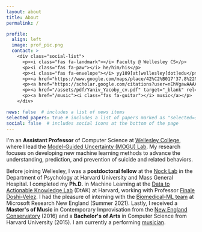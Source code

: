 ```yaml
---
layout: about
title: About
permalink: /

profile:
  align: left
  image: prof_pic.png
  contact: >
    <div class="social-list">
      <p><i class="fas fa-landmark"></i> Faculty @ Wellesley CS</p>     
      <p><i class="fas fa-paw"></i> he/him/his</p>
      <p><i class="fas fa-envelope"></i> yy109[at]wellesley[dot]edu</p>
      <p><a href="https://www.google.com/maps/place/42%C2%B017'37.8%22N+71%C2%B018'10.2%22W/@42.2938392,-71.3033434,17.6z/data=!3m1!5s0x89e386c429b213d5:0x79736835f6323310!4m12!1m7!3m6!1s0x89e386c3eaae82cf:0x6ef22d5031dedc96!2sScience+Center!8m2!3d42.2940907!4d-71.3072745!16s%2Fg%2F1thvz8wk!3m3!8m2!3d42.293844!4d-71.302835" target="_blank" rel="noopener noreferrer"><i class="fas fa-location-dot"></i> Science Center W126</a></p>
      <p><a href="https://scholar.google.com/citations?user=nEhVgawAAAAJ&hl=en"><i class="fas fa-book"></i> google scholar</a></p> <!-- ai ai-google-scholar-square -->
      <p><a href="/assets/pdf/Yaniv_Yacoby_cv.pdf" target="_blank" rel="noopener noreferrer"><i class="fas fa-seedling"></i> curriculum vitae</a></p>      
      <p><a href="/music"><i class="fas fa-guitar"></i> music</a></p>      
    </div>

news: false  # includes a list of news items
selected_papers: true # includes a list of papers marked as "selected={true}"
social: false  # includes social icons at the bottom of the page
---
```


I'm an **Assistant Professor** of Computer Science at [Wellesley College](https://wellesley.edu/), where I lead the [Model-Guided Uncertainty (MOGU) Lab](https://mogu-lab.github.io/). My research focuses on developing new machine learning methods to advance the understanding, prediction, and prevention of suicide and related behaviors.

Before joining Wellesley, I was a **postdoctoral fellow** at the [Nock Lab](https://nocklab.fas.harvard.edu/) in the Department of Psychology at Harvard University and Mass General Hospital. I completed my **Ph.D.** in Machine Learning at the [Data to Actionable Knowledge Lab](https://dtak.github.io/) (DtAK) at Harvard, working with Professor [Finale Doshi-Velez](https://finale.seas.harvard.edu/). I had the pleasure of interning with the [Biomedical-ML team](https://www.microsoft.com/en-us/research/theme/biomedical-ml/) at Microsoft Research New England (Summer 2021). Lastly, I received a **Master's of Music** in Contemporary Improvisation from the [New England Conservatory](https://necmusic.edu/dual-degree-programs) (2016) and a **Bachelor's of Arts** in Computer Science from Harvard University (2015). I am currently a performing [musician](/music).

<!--
## Research

My goal is to empower individuals to effectively utilize Machine Learning by making the consequences of modeling assumptions and inference decisions transparent.
Specifically, I develop deep probabilistic/Bayesian models and approximate inference methods designed for safety-critical domains, such as precision healthcare.
My work has exposed failure mechanisms in a number of popular methods, and provides ways to mitigate these failures.
My work has also explored how people (mis)understand popular techniques for explainable AI.


## Teaching

My goal is to create classroom environments and mentorship experiences that (a) build student ability to independently interrogate technological systems in societal contexts, (b) that develop effective research skills (e.g. technical reading, writing, communication), and (c) help students overcome common psychological barriers to learning (e.g. imposter phenomenon) using cohort-building and discussion of academic culture. See my [here](/advocacy) for more info.
-->

